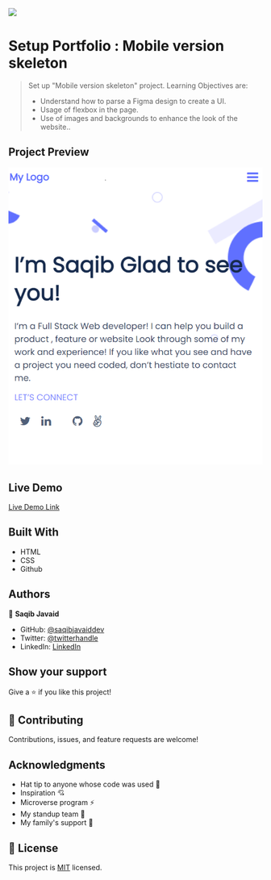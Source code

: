![](https://img.shields.io/badge/Microverse-blueviolet)

# Setup Portfolio : Mobile version skeleton

> Set up "Mobile version skeleton" project. Learning Objectives are:
> - Understand how to parse a Figma design to create a UI.
> - Usage of flexbox in the page.
> - Use of images and backgrounds to enhance the look of the website..

## Project Preview 

![screenshot](assets/img/preview.png)

## Live Demo

[Live Demo Link](https://saqibjavaiddev.github.io/My-Portfolio/)

## Built With

- HTML
- CSS
- Github

## Authors

👤 **Saqib Javaid**

- GitHub: [@saqibjavaiddev](https://github.com/saqibjavaiddev)
- Twitter: [@twitterhandle](https://twitter.com/saqibpaf)
- LinkedIn: [LinkedIn](https://linkedin.com/in/saqibjavaid082)


## Show your support

Give a ⭐️ if you like this project!

## 🤝 Contributing

Contributions, issues, and feature requests are welcome!


## Acknowledgments

- Hat tip to anyone whose code was used 🔰
- Inspiration 💘
- Microverse program ⚡
- My standup team 🏹
- My family's support 🙌

## 📝 License

This project is [MIT](./MIT.md) licensed.
